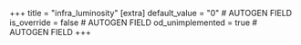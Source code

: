 +++
title = "infra_luminosity"
[extra]
default_value = "0" # AUTOGEN FIELD
is_override = false # AUTOGEN FIELD
od_unimplemented = true # AUTOGEN FIELD
+++